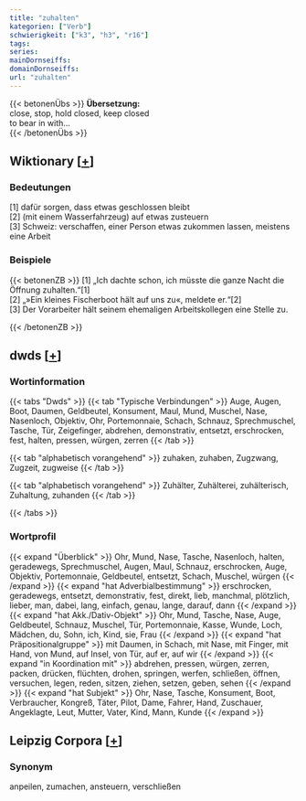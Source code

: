 ```yaml
---
title: "zuhalten"
kategorien: ["Verb"]
schwierigkeit: ["k3", "h3", "r16"]
tags:
series:
mainDornseiffs:
domainDornseiffs:
url: "zuhalten"
---
```


{{< betonenÜbs >}}
**Übersetzung:**  
close, stop, hold  closed, keep  closed  
to bear in with...  
{{< /betonenÜbs >}}

## Wiktionary [[+](https://de.wiktionary.org/wiki/zuhalten)]

### Bedeutungen
[1] dafür sorgen, dass etwas geschlossen bleibt  
[2] (mit einem Wasserfahrzeug) auf etwas zusteuern  
[3] Schweiz: verschaffen, einer Person etwas zukommen lassen, meistens eine Arbeit  

### Beispiele
{{< betonenZB >}}
[1] „Ich dachte schon, ich müsste die ganze Nacht die Öffnung zuhalten.“[1]  
[2] „»Ein kleines Fischerboot hält auf uns zu«, meldete er.“[2]  
[3] Der Vorarbeiter hält seinem ehemaligen Arbeitskollegen eine Stelle zu.  

{{< /betonenZB >}}


## dwds [[+](https://www.dwds.de/wb/zuhalten)]

### Wortinformation
{{< tabs "Dwds" >}}
{{< tab "Typische Verbindungen" >}}
Auge, Augen, Boot, Daumen, Geldbeutel, Konsument, Maul, Mund, Muschel, Nase, Nasenloch, Objektiv, Ohr, Portemonnaie, Schach, Schnauz, Sprechmuschel, Tasche, Tür, Zeigefinger, abdrehen, demonstrativ, entsetzt, erschrocken, fest, halten, pressen, würgen, zerren
{{< /tab >}}

{{< tab "alphabetisch vorangehend" >}}
zuhaken, zuhaben, Zugzwang, Zugzeit, zugweise
{{< /tab >}}

{{< tab "alphabetisch vorangehend" >}}
Zuhälter, Zuhälterei, zuhälterisch, Zuhaltung, zuhanden
{{< /tab >}}

{{< /tabs >}}

### Wortprofil
{{< expand "Überblick" >}} Ohr, Mund, Nase, Tasche, Nasenloch, halten, geradewegs, Sprechmuschel, Augen, Maul, Schnauz, erschrocken, Auge, Objektiv, Portemonnaie, Geldbeutel, entsetzt, Schach, Muschel, würgen {{< /expand >}}
{{< expand "hat Adverbialbestimmung" >}} erschrocken, geradewegs, entsetzt, demonstrativ, fest, direkt, lieb, manchmal, plötzlich, lieber, man, dabei, lang, einfach, genau, lange, darauf, dann {{< /expand >}}
{{< expand "hat Akk./Dativ-Objekt" >}} Ohr, Mund, Tasche, Nase, Auge, Geldbeutel, Schnauz, Muschel, Tür, Portemonnaie, Kasse, Wunde, Loch, Mädchen, du, Sohn, ich, Kind, sie, Frau {{< /expand >}}
{{< expand "hat Präpositionalgruppe" >}} mit Daumen, in Schach, mit Nase, mit Finger, mit Hand, von Mund, auf Insel, von Tür, auf er, auf wir {{< /expand >}}
{{< expand "in Koordination mit" >}} abdrehen, pressen, würgen, zerren, packen, drücken, flüchten, drohen, springen, werfen, schließen, öffnen, versuchen, legen, reden, sitzen, ziehen, setzen, geben, sehen {{< /expand >}}
{{< expand "hat Subjekt" >}} Ohr, Nase, Tasche, Konsument, Boot, Verbraucher, Kongreß, Täter, Pilot, Dame, Fahrer, Hand, Zuschauer, Angeklagte, Leut, Mutter, Vater, Kind, Mann, Kunde {{< /expand >}}

## Leipzig Corpora [[+](https://corpora.uni-leipzig.de/en/res?word=zuhalten&corpusId=deu_newscrawl-public_2018)]


### Synonym
anpeilen, zumachen, ansteuern, verschließen

